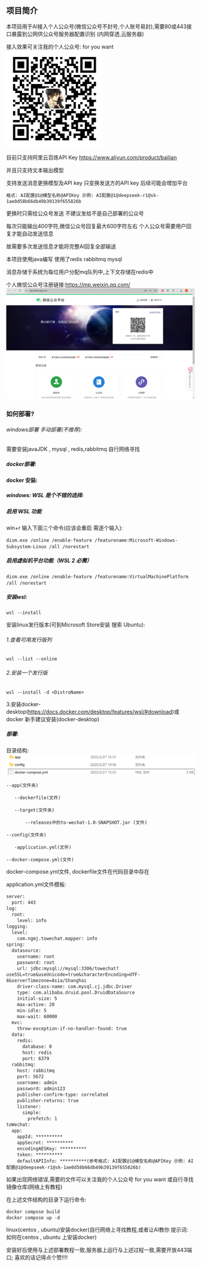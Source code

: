 ## 项目简介

本项目用于AI接入个人公众号(微信公众号不封号,个人账号易封),需要80或443接口暴露到公网供公众号服务器配置识别 (内网穿透,云服务器)

接入效果可关注我的个人公众号:  for you want
![qrcode_for_gh_fb9ed7dc4a79_258.jpg](images%2Fqrcode_for_gh_fb9ed7dc4a79_258.jpg)

目前只支持阿里云百炼API Key https://www.aliyun.com/product/bailian

并且只支持文本输出模型

支持发送消息更换模型及API key 只变换发送方的API key 后续可能会增加平台

```
格式: AI配置@1@模型名称@APIKey 示例: AI配置@1@deepseek-r1@sk-1ae0d58b66db49b39139f655826b
```

更换时只需给公众号发送 不建议发给不是自己部署的公众号

每次只能输出400字符,微信公众号回复最大600字符左右 个人公众号需要用户回复才能自动发送信息

故需要多次发送信息才能将完整AI回复全部输送

本项目使用java编写 使用了redis rabbitmq mysql

消息存储于系统为每位用户分配mq队列中,上下文存储在redis中

个人微信公众号注册链接:https://mp.weixin.qq.com/
![Snipaste_2025-02-28_13-36-55.png](images%2FSnipaste_2025-02-28_13-36-55.png)
### 如何部署?

###### windows部署 手动部署(不推荐):

需要安装javaJDK , mysql , redis,rabbitmq 自行网络寻找

##### docker部署:

#### docker 安装:

##### windows:  WSL 是个不错的选择:

##### 启用 WSL 功能

win+r 输入下面三个命令(应该会重启 需逐个输入):

`dism.exe /online /enable-feature /featurename:Microsoft-Windows-Subsystem-Linux /all /norestart`

##### 启用虚拟机平台功能（WSL 2 必需）

`dism.exe /online /enable-feature /featurename:VirtualMachinePlatform /all /norestart`

##### 安装wsl:

`wsl --install`

安装linux发行版本(可到Microsoft Store安装 搜索 Ubuntu):

###### 1.查看可用发行版列

```
wsl --list --online
```

###### 2.安装一个发行版

`wsl --install -d <DistroName>`

3.安装docker-desktop(https://docs.docker.com/desktop/features/wsl/#download)或docker 新手建议安装(docker-desktop)

##### 部署:

目录结构:
![Snipaste_2025-02-28_15-24-57.png](images%2FSnipaste_2025-02-28_15-24-57.png)
```
--app(文件夹)

​	--dockerfile(文件)

​	--target(文件夹)

​		--releases中的to-wechat-1.0-SNAPSHOT.jar (文件)

--config(文件夹)

​	-application.yml(文件)

--docker-compose.yml(文件)
```

docker-compose.yml文件, dockerfile文件在代码目录中存在

application.yml文件模板:

```
server:
  port: 443
log:
  root:
    level: info
logging:
  level:
    com.ngmj.towechat.mapper: info
spring:
  datasource:
    username: root
    password: root
    url: jdbc:mysql://mysql:3306/towechat?useSSL=true&useUnicode=true&characterEncoding=UTF-8&serverTimezone=Asia/Shanghai
    driver-class-name: com.mysql.cj.jdbc.Driver
    type: com.alibaba.druid.pool.DruidDataSource
    initial-size: 5
    max-active: 20
    min-idle: 5
    max-wait: 60000
  mvc:
    throw-exception-if-no-handler-found: true
  data:
    redis:
      database: 0
      host: redis
      port: 6379
  rabbitmq:
    host: rabbitmq
    port: 5672
    username: admin
    password: admin123
    publisher-confirm-type: correlated
    publisher-returns: true
    listener:
      simple:
        prefetch: 1
toWechat:
  app:
    appId: ********** 
    appSecret: **********
    encodingAESKey: **********
    token: **********
    defaultAPIInfo: **********(参考格式: AI配置@1@模型名称@APIKey 示例: AI配置@1@deepseek-r1@sk-1ae0d58b66db49b39139f655826b)
```

如果出现网络错误,需要的文件可以关注我的个人公众号 for you want 或自行寻找镜像仓库(网络上有教程)

在上述文件结构的目录下运行命令:

```
docker compose build
docker compose up -d
```

linux(centos , ubuntu)安装docker(自行网络上寻找教程,或者让AI教你 提示词: 如何在centos , ubuntu 上安装docker)

安装好后使用与上述部署教程一致,服务器上运行与上述过程一致,需要开放443端口; 喜欢的话记得点个赞!!!!
